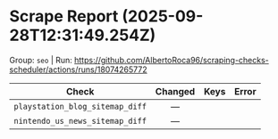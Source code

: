 # Scrape Report (2025-09-28T12:31:49.254Z)

Group: `seo`  |  Run: https://github.com/AlbertoRoca96/scraping-checks-scheduler/actions/runs/18074265772

| Check | Changed | Keys | Error |
|---|:---:|:--|:--|
| `playstation_blog_sitemap_diff` | — |  |  |
| `nintendo_us_news_sitemap_diff` | — |  |  |
